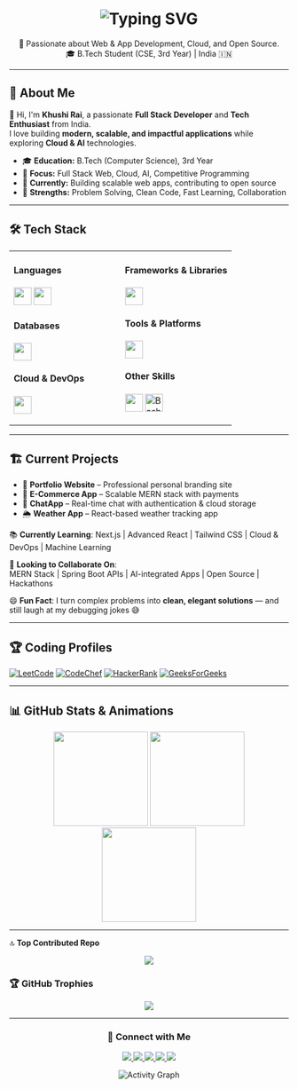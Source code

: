 <h1 align="center">
  <img src="https://readme-typing-svg.herokuapp.com?font=Fira+Code&size=22&pause=700&color=30FDCB&center=true&vCenter=true&width=500&lines=👩‍💻+Hi%2C+I'm+Khushi+Rai;Full+Stack+Developer;Open+Source+Contributor;Tech+Enthusiast" alt="Typing SVG" />
</h1>

<p align="center">
  🚀 Passionate about Web & App Development, Cloud, and Open Source. <br/>
  🎓 B.Tech Student (CSE, 3rd Year) | India 🇮🇳
</p>

---

## 🚀 About Me  

👋 Hi, I'm **Khushi Rai**, a passionate **Full Stack Developer** and **Tech Enthusiast** from India.  
I love building **modern, scalable, and impactful applications** while exploring **Cloud & AI** technologies.  

- 🎓 **Education:** B.Tech (Computer Science), 3rd Year  
- 💼 **Focus:** Full Stack Web, Cloud, AI, Competitive Programming  
- 🌱 **Currently:** Building scalable web apps, contributing to open source  
- 🏅 **Strengths:** Problem Solving, Clean Code, Fast Learning, Collaboration  

---

## 🛠️ Tech Stack

<table>
  <tr>
    <td valign="top" width="50%">
      <h4>Languages</h4>
      <p>
        <img src="https://skillicons.dev/icons?i=cpp,java,js,ts,python" height="32"/>
        <img src="https://skillicons.dev/icons?i=html,css" height="32"/>
      </p>
      <h4>Databases</h4>
      <p>
        <img src="https://skillicons.dev/icons?i=mongodb,mysql,firebase" height="32"/>
      </p>
      <h4>Cloud & DevOps</h4>
      <p>
        <img src="https://skillicons.dev/icons?i=aws,azure,vercel,netlify,heroku,docker,linux" height="32"/>
      </p>
    </td>
    <td valign="top" width="50%">
      <h4>Frameworks & Libraries</h4>
      <p>
        <img src="https://skillicons.dev/icons?i=react,nextjs,nodejs,express,redux,tailwind,spring,materialui" height="32"/>
      </p>
      <h4>Tools & Platforms</h4>
      <p>
        <img src="https://skillicons.dev/icons?i=git,github,vscode,notion,npm,postman,figma" height="32"/>
      </p>
      <h4>Other Skills</h4>
      <p>
        <img src="https://skillicons.dev/icons?i=linux,regex" height="32"/>
        <img src="https://cdn.jsdelivr.net/gh/devicons/devicon/icons/bash/bash-original.svg" height="32" title="Bash"/>
      </p>
    </td>
  </tr>
</table>

---

## 🏗️ Current Projects  

- 🚀 **Portfolio Website** – Professional personal branding site  
- 🛒 **E-Commerce App** – Scalable MERN stack with payments  
- 💬 **ChatApp** – Real-time chat with authentication & cloud storage  
- 🌦️ **Weather App** – React-based weather tracking app  

📚 **Currently Learning**: Next.js | Advanced React | Tailwind CSS | Cloud & DevOps | Machine Learning  

🤝 **Looking to Collaborate On**:  
MERN Stack | Spring Boot APIs | AI-integrated Apps | Open Source | Hackathons  

😄 **Fun Fact**: I turn complex problems into **clean, elegant solutions** — and still laugh at my debugging jokes 😅  

---

## 🏆 Coding Profiles

<p>
  <a href="#"><img src="https://img.shields.io/badge/LeetCode-FFA116?style=flat-square&logo=LeetCode&logoColor=white" alt="LeetCode"/></a>
  <a href="#"><img src="https://img.shields.io/badge/CodeChef-%23964B00?style=flat-square&logo=CodeChef&logoColor=white" alt="CodeChef"/></a>
  <a href="#"><img src="https://img.shields.io/badge/HackerRank-2EC866?style=flat-square&logo=HackerRank&logoColor=white" alt="HackerRank"/></a>
  <a href="#"><img src="https://img.shields.io/badge/GeeksforGeeks-2F8D46?style=flat-square&logo=geeksforgeeks&logoColor=white" alt="GeeksForGeeks"/></a>
</p>


---

## 📊 GitHub Stats & Animations  

<div align="center">
  <img src="https://github-readme-stats.vercel.app/api?username=Khushicoder04&theme=algolia&hide_border=false&include_all_commits=true&count_private=true" height="170"/>
  <img src="https://nirzak-streak-stats.vercel.app/?user=Khushicoder04&theme=algolia&hide_border=false" height="170"/>
  <img src="https://github-readme-stats.vercel.app/api/top-langs/?username=Khushicoder04&theme=algolia&hide_border=false&layout=compact" height="170"/>
</div>  

---

🔝 **Top Contributed Repo**  
<p align="center">
  <img src="https://github-contributor-stats.vercel.app/api?username=Khushicoder04&limit=5&theme=algolia&combine_all_yearly_contributions=true"/>
</p>


### 🏆 GitHub Trophies
<p align="center">
  <img src="https://github-profile-trophy.vercel.app/?username=Khushicoder04&theme=darkhub&margin-w=10&margin-h=10&no-bg=true&no-frame=true" />
</p>

---

<h3 align="center">🤝 Connect with Me</h3>
<p align="center">
  <a href="mailto:khushirai9453@gmail.com">
    <img src="https://img.shields.io/badge/Email-D14836?style=for-the-badge&logo=gmail&logoColor=white" />
  </a>
  <a href="https://www.linkedin.com/in/khushi-rai-9a95882a6">
    <img src="https://img.shields.io/badge/LinkedIn-0A66C2?style=for-the-badge&logo=linkedin&logoColor=white" />
  </a>
  <a href="https://instagram.com/matarpaneer_04">
    <img src="https://img.shields.io/badge/Instagram-E4405F?style=for-the-badge&logo=instagram&logoColor=white" />
  </a>
  <a href="https://t.me/khushi_rai_4">
    <img src="https://img.shields.io/badge/Telegram-2CA5E0?style=for-the-badge&logo=telegram&logoColor=white" />
  </a>
  <a href="https://khushirai.dev">
    <img src="https://img.shields.io/badge/Portfolio-000000?style=for-the-badge&logo=firefox&logoColor=orange" />
  </a>
</p>

<p align="center">
  <img src="https://github-readme-activity-graph.vercel.app/graph?username=Khushicoder04&bg_color=0d1117&color=79ff97&line=79ff97&point=ffffff&area=true&hide_border=true" alt="Activity Graph"/>
</p>
